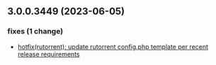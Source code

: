 ## 3.0.0.3449 (2023-06-05)

### fixes (1 change)

- [hotfix(rutorrent): update rutorrent config.php template per recent release requirements](QuickBox/development/v3-development@f3c3a4390d98bd67c25a96abf13816c61479a961)
